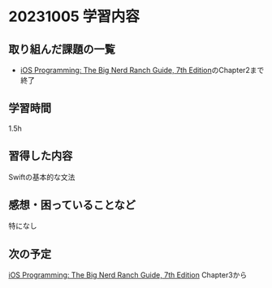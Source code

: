 # 20231005 学習内容

## 取り組んだ課題の一覧

- [iOS Programming: The Big Nerd Ranch Guide, 7th Edition](https://www.informit.com/store/ios-programming-the-big-nerd-ranch-guide-9780135264027)のChapter2まで終了

## 学習時間

1.5h

## 習得した内容

Swiftの基本的な文法

## 感想・困っていることなど

特になし

## 次の予定

[iOS Programming: The Big Nerd Ranch Guide, 7th Edition](https://www.informit.com/store/ios-programming-the-big-nerd-ranch-guide-9780135264027) Chapter3から